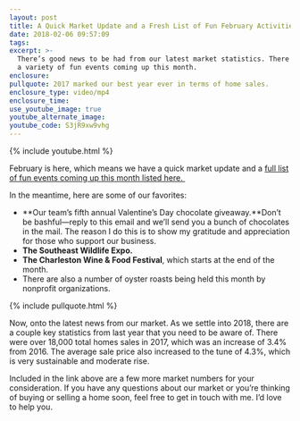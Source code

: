 ```yaml
---
layout: post
title: A Quick Market Update and a Fresh List of Fun February Activities
date: 2018-02-06 09:57:09
tags:
excerpt: >-
  There’s good news to be had from our latest market statistics. There are also
  a variety of fun events coming up this month.
enclosure:
pullquote: 2017 marked our best year ever in terms of home sales.
enclosure_type: video/mp4
enclosure_time:
use_youtube_image: true
youtube_alternate_image:
youtube_code: S3jR9xw9vhg
---
```



{% include youtube.html %}

February is here, which means we have a quick market update and a [full list of fun events coming up this month listed here.&nbsp;](https://s3.amazonaws.com/vyralmarketing/Dave+Friedman/February+Newsletter+.pdf)

In the meantime, here are some of our favorites:

* **Our team’s fifth annual Valentine’s Day chocolate giveaway.**Don’t be bashful—reply to this email and we’ll send you a bunch of chocolates in the mail. The reason I do this is to show my gratitude and appreciation for those who support our business.
* **The Southeast Wildlife Expo.**
* **The Charleston Wine & Food Festival**, which starts at the end of the month.
* There are also a number of oyster roasts being held this month by nonprofit organizations.

{% include pullquote.html %}

Now, onto the latest news from our market. As we settle into 2018, there are a couple key statistics from last year that you need to be aware of. There were over 18,000 total homes sales in 2017, which was an increase of 3.4% from 2016. The average sale price also increased to the tune of 4.3%, which is very sustainable and moderate rise.

Included in the link above are a few more market numbers for your consideration. If you have any questions about our market or you’re thinking of buying or selling a home soon, feel free to get in touch with me. I’d love to help you.
